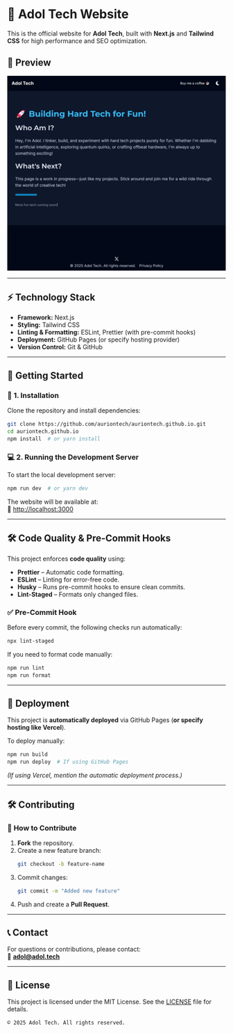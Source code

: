 # 🚀 Adol Tech Website

This is the official website for **Adol Tech**, built with **Next.js** and **Tailwind CSS** for high performance and SEO optimization.

## 📸 Preview

![Homepage Screenshot](/public/screenshot.png)

---

## ⚡ Technology Stack

- **Framework:** Next.js
- **Styling:** Tailwind CSS
- **Linting & Formatting:** ESLint, Prettier (with pre-commit hooks)
- **Deployment:** GitHub Pages (or specify hosting provider)
- **Version Control:** Git & GitHub

---

## 🚀 Getting Started

### 🔧 **1. Installation**

Clone the repository and install dependencies:

```bash
git clone https://github.com/auriontech/auriontech.github.io.git
cd auriontech.github.io
npm install  # or yarn install
```

### 💻 **2. Running the Development Server**

To start the local development server:

```bash
npm run dev  # or yarn dev
```

The website will be available at:  
🔗 [http://localhost:3000](http://localhost:3000)

---

## 🛠 Code Quality & Pre-Commit Hooks

This project enforces **code quality** using:

- **Prettier** – Automatic code formatting.
- **ESLint** – Linting for error-free code.
- **Husky** – Runs pre-commit hooks to ensure clean commits.
- **Lint-Staged** – Formats only changed files.

### ✅ **Pre-Commit Hook**

Before every commit, the following checks run automatically:

```bash
npx lint-staged
```

If you need to format code manually:

```bash
npm run lint
npm run format
```

---

## 🚀 Deployment

This project is **automatically deployed** via GitHub Pages (**or specify hosting like Vercel**).

To deploy manually:

```bash
npm run build
npm run deploy  # If using GitHub Pages
```

*(If using Vercel, mention the automatic deployment process.)*

---

## 🛠 Contributing

### 📝 **How to Contribute**
1. **Fork** the repository.
2. Create a new feature branch:
   ```bash
   git checkout -b feature-name
   ```
3. Commit changes:
   ```bash
   git commit -m "Added new feature"
   ```
4. Push and create a **Pull Request**.

---

## 📞 Contact

For questions or contributions, please contact:  
📧 **adol@adol.tech**  

---

## 📜 License

This project is licensed under the MIT License. See the [LICENSE](LICENSE) file for details.

```
© 2025 Adol Tech. All rights reserved.
```

